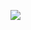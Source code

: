 ![](https://duckduckgo.com/?q=spongebob+sucking+patrick&iax=images&ia=images&iai=https%3A%2F%2Fwww.meme-arsenal.com%2Fmemes%2F39384ac28aabd8a84fbf2a7dbb8cec68.jpg)